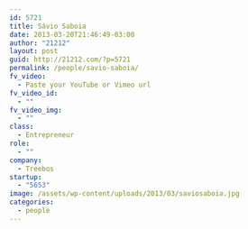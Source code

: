 ```yaml
---
id: 5721
title: Sávio Saboia
date: 2013-03-20T21:46:49-03:00
author: "21212"
layout: post
guid: http://21212.com/?p=5721
permalink: /people/savio-saboia/
fv_video:
  - Paste your YouTube or Vimeo url
fv_video_id:
  - ""
fv_video_img:
  - ""
class:
  - Entrepreneur
role:
  - ""
company:
  - Treebos
startup:
  - "5653"
image: /assets/wp-content/uploads/2013/03/saviosaboia.jpg
categories:
  - people
---
```

